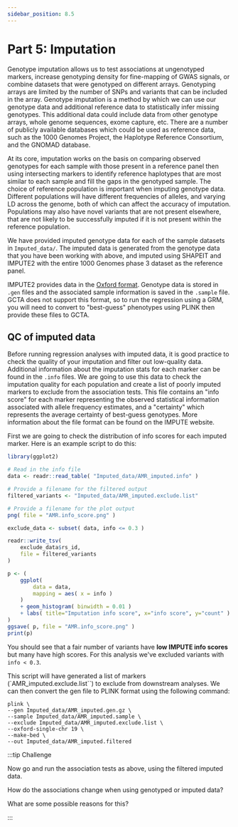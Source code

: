 ```yaml
---
sidebar_position: 8.5
---
```


# Part 5: Imputation

Genotype imputation allows us to test associations at ungenotyped markers, increase genotyping density for fine-mapping
of GWAS signals, or combine datasets that were genotyped on different arrays. Genotyping arrays are limited by the
number of SNPs and variants that can be included in the array. Genotype imputation is a method by which we can use our
genotype data and additional reference data to statistically infer missing genotypes. This additional data could include
data from other genotype arrays, whole genome sequences, exome capture, etc. There are a number of publicly available
databases which could be used as reference data, such as the 1000 Genomes Project, the Haplotype Reference Consortium,
and the GNOMAD database.

At its core, imputation works on the basis on comparing observed genotypes for each sample with those present in a
reference panel then using intersecting markers to identify reference haplotypes that are most similar to each sample
and fill the gaps in the genotyped sample. The choice of reference population is important when imputing genotype data.
Different populations will have different frequencies of alleles, and varying LD across the genome, both of which can
affect the accuracy of imputation. Populations may also have novel variants that are not present elsewhere, that are not
likely to be successfully imputed if it is not present within the reference population. 

We have provided imputed genotype data for each of the sample datasets in `Imputed_data/`. The imputed data is generated
from the genotype data that you have been working with above, and imputed using SHAPEIT and IMPUTE2 with the entire 1000
Genomes phase 3 dataset as the reference panel.

IMPUTE2 provides data in the [Oxford format](../file_formats/README.md#oxford-format). Genotype data is stored in `.gen` files
and the associated sample information is saved in the `.sample` file. GCTA does not support this format, so to run the
regression using a GRM, you will need to convert to "best-guess" phenotypes using PLINK then provide these files to
GCTA.

## QC of imputed data

Before running regression analyses with imputed data, it is good practice to check the quality of your imputation and
filter out low-quality data. Additional information about the imputation stats for each marker can be found in the `.info`
files. We are going to use this data to check the imputation quality for each population and create a list of poorly
imputed markers to exclude from the association tests. This file contains an "info score" for each marker representing
the observed statistical information associated with allele frequency estimates, and a "certainty" which represents the
average certainty of best-guess genotypes. More information about the file format can be found on the IMPUTE website.

First we are going to check the distribution of info scores for each imputed marker.  Here is an example script to do
this:

```r
library(ggplot2)

# Read in the info file
data <- readr::read_table( "Imputed_data/AMR_imputed.info" )

# Provide a filename for the filtered output
filtered_variants <- "Imputed_data/AMR_imputed.exclude.list"

# Provide a filename for the plot output
png( file = "AMR.info_score.png" )

exclude_data <- subset( data, info <= 0.3 )

readr::write_tsv(
	exclude_data$rs_id,
	file = filtered_variants
)

p <- (
	ggplot(
		data = data,
		mapping = aes( x = info )
	)
	+ geom_histogram( binwidth = 0.01 )
	+ labs( title="Imputation info score", x="info score", y="count" )
)
ggsave( p, file = "AMR.info_score.png" )
print(p)
```

You should see that a fair number of variants have **low IMPUTE info scores** but many have high scores.
For this analysis we've excluded variants with `info < 0.3`.

This script will have generated a list of markers (`AMR_imputed.exclude.list``) to exclude from downstream analyses. We
can then convert the gen file to PLINK format using the following command:

```
plink \
--gen Imputed_data/AMR_imputed.gen.gz \
--sample Imputed_data/AMR_imputed.sample \
--exclude Imputed_data/AMR_imputed.exclude.list \
--oxford-single-chr 19 \
--make-bed \
--out Imputed_data/AMR_imputed.filtered
```


:::tip Challenge

Now go and run the association tests as above, using the filtered imputed data.

How do the associations change when using genotyped or imputed data?

What are some possible reasons for this?

:::
